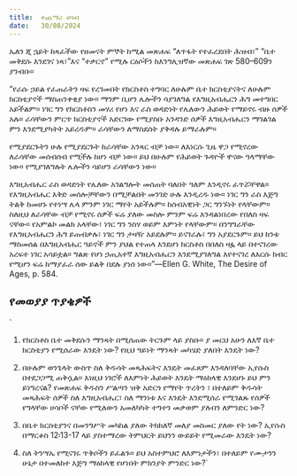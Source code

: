 ```yaml
---
title:  ተጨማሪ ሀሳብ
date:   30/08/2024
---
```




ኤለን ጂ ኋይት ከጻፈችው የዘመናት ምኞት ከሚል መጽሐፍ “ለጥፋት የተፈረደበት ሕዝብ፣” “ቤተ መቅደሱ እንደገና ነጻ፣”እና “ተቃርኖ” የሚሉ ርዕሶችን ከእንግሊዝኛው መጽሐፍ ገጽ 580–609ን ያንብቡ።

“የራሱ ኃይል የፈጠራትን ዛፍ የረገመበት የክርስቶስ ተግባር ለሁሉም ቤተ ክርስቲያናትና ለሁሉም ክርስቲያኖች ማስጠንቀቂያ ነው። ማንም ቢሆን ሌሎችን ሳያገለግል የእግዚአብሔርን ሕግ መተግበር አይችልም። ነገር ግን የክርስቶስን መሃሪ የሆነ እና ራስ ወዳድነት የሌለውን ሕይወት የማይኖሩ ብዙ ሰዎች አሉ። ራሳቸውን ምርጥ ክርስቲያኖች አድርገው የሚያስቡ አንዳንድ ሰዎች እግዚአብሔርን ማገልገል ምን እንደሚያካትት አይረዱም። ራሳቸውን ለማስደሰት ያቅዳሉ ይማራሉም።

የሚያደርጉትን ሁሉ የሚያደርጉት ከራሳቸው አንጻር ብቻ ነው። ለእነርሱ ጊዜ ዋጋ የሚኖረው ለራሳቸው መሰብሰብ የሚችሉ ከሆነ ብቻ ነው። ይህ በሁሉም የሕይወት ጉዳዮች ዋናው ዓላማቸው ነው። የሚያገለግሉት ሌሎችን ሳይሆን ራሳቸውን ነው።

እግዚአብሔር ራስ ወዳድነት የሌለው አገልግሎት መሰጠት ባለበት ዓለም እንዲኖሩ ፈጥሯቸዋል። የእግዚአብሔር እቅድ መሰሎቻቸውን በሚቻልበት መንገድ ሁሉ እንዲረዱ ነው። ነገር ግን ራስ እጅግ ትልቅ ከመሆኑ የተነሣ ሌላ ምንም ነገር ማየት አይችሉም። ከሰብአዊነት ጋር ግንኙነት የላቸውም። ስለዚህ ለራሳቸው ብቻ የሚኖሩ ሰዎች ፍሬ ያለው መስሎ ምንም ፍሬ እንዳልነበረው የበለስ ዛፍ ናቸው። የአምልኮ መልክ አላቸው፣ ነገር ግን ንስሃ ወይም እምነት የላቸውም። በንግግራቸው የእግዚአብሔርን ሕግ ይጠብቃሉ፣ ነገር ግን ታዛዥ አይደሉም። ይናገራሉ፣ ግን አያደርጉም። ይህ ከንቱ ማስመሰል በእግዚአብሔር ዓይኖች ምን ያህል የተጠላ እንደሆነ ክርስቶስ በበለስ ዛፏ ላይ በተናገረው አረፍተ ነገር አሳይቷል። ግልጽ የሆነ ኃጢአተኛ እግዚአብሔርን እንደሚያገለግል እየተናገረ ለእርሱ ክብር የሚሆን ፍሬ ከማያፈራ ሰው ይልቅ በደሉ ያነሰ ነው።”—Ellen G. White, The Desire of Ages, p. 584.  



## የመወያያ ጥያቄዎች


`
1. የክርስቶስ ቤተ መቅደሱን ማንጻት በሚሰጠው ትርጉም ላይ ያስቡ። ያ መርህ አሁን ለእኛ ቤተ ክርስቲያን የሚሰራው እንዴት ነው? የዚህ ዓይነት ማንጻት መካሄድ ያለበት እንዴት ነው?

2. በሁሉም ወንጌላት ውስጥ ስለ ቅዱሳት መጻሕፍትና እንዴት መፈጸም እንዳለባቸው ኢየሱስ በተደጋጋሚ ጠቅሷል። እነዚህ ነገሮች ለእምነት ሕይወት እንዴት ማዕከላዊ እንደሆኑ ይህ ምን ይነግረናል? የመጽሐፍ ቅዱስን ሥልጣን ዝቅ አድርጎ የማየት ጥረትን ፣ በተለይም ቅዱሳት መጻሕፍት ሰዎች ስለ እግዚአብሔር፣ ስለ ማንነቱ እና እንዴት እንደሚሰራ የሚገልጹ የሰዎች የግላቸው ሀሳቦች ናቸው የሚለውን አመለካካት ተግተን መቃወም ያለብን ለምንድር ነው?

3. በቤተ ክርስቲያንና በመንግሥት መካከል ያለው ትክክለኛ መለያ መስመር ያለው የት ነው? ኢየሱስ በማርቆስ 12፡13-17 ላይ ያስተማረው ትምህርት ይህንን ውይይት የሚመራው እንዴት ነው?

4. ስለ ትንሣኤ የሚናገሩ ጥቅሶችን ይፈልጉ። ይህ አስተምህሮ ለእምነታችን፣ በተለይም የሙታንን ሁኔታ በተመለከተ እጅግ ማዕከላዊ የሆነበት ምክንያት ምንድር ነው?`